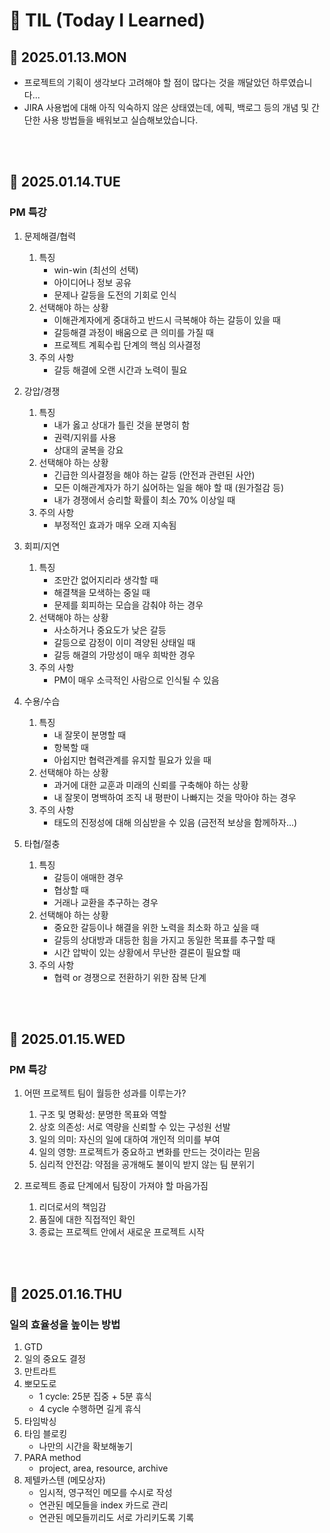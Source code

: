 # 📘 TIL (Today I Learned)

## 📅 2025.01.13.MON
- 프로젝트의 기획이 생각보다 고려해야 할 점이 많다는 것을 깨달았던 하루였습니다...
- JIRA 사용법에 대해 아직 익숙하지 않은 상태였는데, 에픽, 백로그 등의 개념 및 간단한 사용 방법들을 배워보고 실습해보았습니다.
<br/>
<br/>

## 📅 2025.01.14.TUE
### PM 특강
1. 문제해결/협력
    1) 특징
        - win-win (최선의 선택)
        - 아이디어나 정보 공유
        - 문제나 갈등을 도전의 기회로 인식
    2) 선택해야 하는 상황
        - 이해관계자에게 중대하고 반드시 극복해야 하는 갈등이 있을 때
        - 갈등해결 과정이 배움으로 큰 의미를 가질 때
        - 프로젝트 계획수립 단계의 핵심 의사결정
    3) 주의 사항
        - 갈등 해결에 오랜 시간과 노력이 필요

2. 강압/경쟁
    1) 특징
        - 내가 옳고 상대가 틀린 것을 분명히 함
        - 권력/지위를 사용
        - 상대의 굴복을 강요
    2) 선택해야 하는 상황
        - 긴급한 의사결정을 해야 하는 갈등 (안전과 관련된 사안)
        - 모든 이해관계자가 하기 싫어하는 일을 해야 할 때 (원가절감 등)
        - 내가 경쟁에서 승리할 확률이 최소 70% 이상일 때
    3) 주의 사항
         - 부정적인 효과가 매우 오래 지속됨

3. 회피/지연
    1) 특징
        - 조만간 없어지리라 생각할 때
        - 해결책을 모색하는 중일 때
        - 문제를 회피하는 모습을 감춰야 하는 경우
    2) 선택해야 하는 상황
        - 사소하거나 중요도가 낮은 갈등
        - 갈등으로 감정이 이미 격양된 상태일 때
        - 갈등 해결의 가망성이 매우 희박한 경우
    3) 주의 사항
        - PM이 매우 소극적인 사람으로 인식될 수 있음

4. 수용/수습
    1) 특징
        - 내 잘못이 분명할 때
        - 항복할 때
        - 아쉽지만 협력관계를 유지할 필요가 있을 때
    2) 선택해야 하는 상황
        - 과거에 대한 교훈과 미래의 신뢰를 구축해야 하는 상황
        - 내 잘못이 명백하여 조직 내 평판이 나빠지는 것을 막아야 하는 경우
    3) 주의 사항
        - 태도의 진정성에 대해 의심받을 수 있음 (금전적 보상을 함께하자...)

5. 타협/절충
    1) 특징
        - 갈등이 애매한 경우
        - 협상할 때
        - 거래나 교환을 추구하는 경우
    2) 선택해야 하는 상황
        - 중요한 갈등이나 해결을 위한 노력을 최소화 하고 싶을 때
        - 갈등의 상대방과 대등한 힘을 가지고 동일한 목표를 추구할 때
        - 시간 압박이 있는 상황에서 무난한 결론이 필요할 때
    3) 주의 사항
        - 협력 or 경쟁으로 전환하기 위한 잠복 단계
<br/>
<br/>

## 📅 2025.01.15.WED
### PM 특강
1. 어떤 프로젝트 팀이 월등한 성과를 이루는가?
    1) 구조 및 명확성: 분명한 목표와 역할
    2) 상호 의존성: 서로 역량을 신뢰할 수 있는 구성원 선발
    3) 일의 의미: 자신의 일에 대하여 개인적 의미를 부여
    4) 일의 영향: 프로젝트가 중요하고 변화를 만드는 것이라는 믿음
    5) 심리적 안전감: 약점을 공개해도 불이익 받지 않는 팀 분위기

2. 프로젝트 종료 단계에서 팀장이 가져야 할 마음가짐
    1) 리더로서의 책임감
    2) 품질에 대한 직접적인 확인
    3) 종료는 프로젝트 안에서 새로운 프로젝트 시작
<br/>
<br/>

## 📅 2025.01.16.THU
### 일의 효율성을 높이는 방법
1. GTD
2. 일의 중요도 결정
3. 만트라트
4. 뽀모도로
    - 1 cycle: 25분 집중 + 5분 휴식
    - 4 cycle 수행하면 길게 휴식
5. 타임박싱
6. 타임 블로킹
    - 나만의 시간을 확보해놓기
7. PARA method
    - project, area, resource, archive
8. 제텔카스텐 (메모상자)
    - 임시적, 영구적인 메모를 수시로 작성
    - 연관된 메모들을 index 카드로 관리
    - 연관된 메모들끼리도 서로 가리키도록 기록